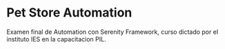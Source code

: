 # Pet Store Automation
Examen final de Automation con Serenity Framework, curso dictado por el instituto IES en la capacitacion PIL.

